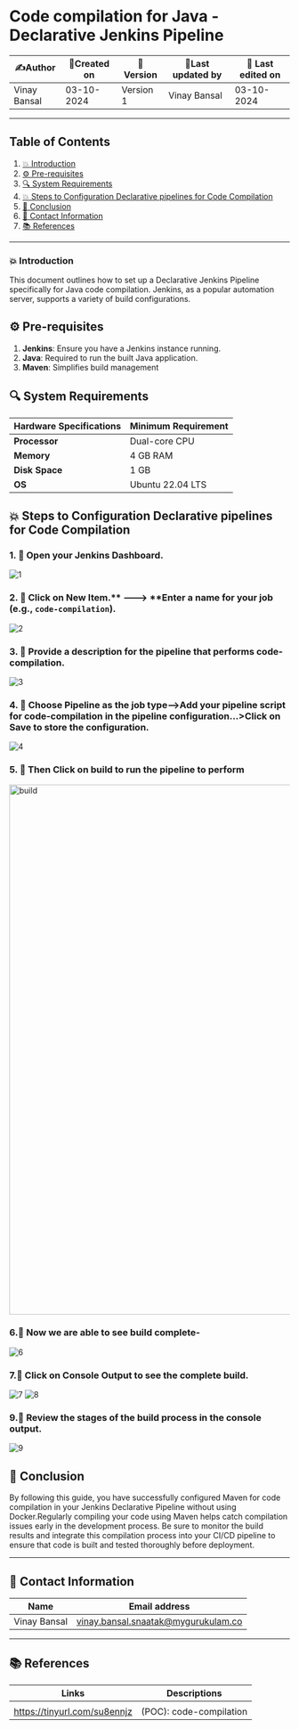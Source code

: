 
# Code compilation for Java - Declarative Jenkins Pipeline  


| ✍️Author      | 📅Created on  |📌 Version    | 📝Last updated by |📅 Last edited on |
|-------------|-------------|------------|-----------------|----------------|
| Vinay Bansal | 03-10-2024  | Version 1  | Vinay Bansal    | 03-10-2024     |

---
## Table of Contents
1. [💥 Introduction](#-introduction)
2. [⚙ Pre-requisites](#-pre-requisites)
3. [🔍 System Requirements](#-system-requirements)
4. [💥 Steps to Configuration Declarative pipelines for Code Compilation](#--steps-to-conguration-declarative-pipelines-for-code-compilation)
5. [📛 Conclusion](#-conclusion)
6. [📧 Contact Information](#-contact-information)
7. [📚 References](#-references)

---
### 💥 Introduction
This document outlines how to set up a Declarative Jenkins Pipeline specifically for Java code compilation. Jenkins, as a popular automation server, supports a variety of build configurations.


## ⚙ Pre-requisites
1. **Jenkins**: Ensure you have a Jenkins instance running.
2. **Java**: Required to run the built Java application.
3. **Maven**: Simplifies build management

## 🔍 System Requirements
| Hardware Specifications | Minimum Requirement  |
|-------------------|---------------------------|
| **Processor**     | Dual-core CPU             | 
| **Memory**        | 4 GB RAM                  | 
| **Disk Space**    | 1 GB                      | 
| **OS**            |Ubuntu 22.04 LTS           |


## 💥 Steps to Configuration Declarative pipelines for Code Compilation

### 1. 🚀 Open your Jenkins Dashboard.
![1](https://github.com/user-attachments/assets/59bb5e6e-68e1-4d41-8147-cd7acceeb2d8)

### 2. 🚀 Click on **New Item**.** ---> **Enter a name for your job (e.g., `code-compilation`).
![2](https://github.com/user-attachments/assets/2621f7b3-9ff8-42c6-b1f8-cb5e75387db5)

### 3. 🚀 Provide a description for the pipeline that performs code-compilation.
![3](https://github.com/user-attachments/assets/4cce2993-aeb1-469c-b97c-e3b644c3bf41)

### 4. 🚀 Choose Pipeline as the job type-->Add your pipeline script for code-compilation in the pipeline configuration...>Click on Save to store the configuration.
![4](https://github.com/user-attachments/assets/86687d99-016f-4ec7-9132-addffb296fcd)



### 5. 🚀 Then Click on build to run the pipeline to perform
<img width="952" alt="build" src="https://github.com/user-attachments/assets/8e0b140e-3cb9-4b40-babd-75fb6963a653">

### 6.🚀 Now we are able to see build complete-
![6](https://github.com/user-attachments/assets/edc403b0-0e63-4aca-8ce9-aa7ec6a5fe6c)

### 7.🚀 Click on Console Output to see the complete build.
![7](https://github.com/user-attachments/assets/e03d8595-d089-4a88-b812-6f1f75ca8d39)
![8](https://github.com/user-attachments/assets/154334b8-c48a-4fa4-a9b8-460e021c7682)




### 9.🚀 Review the stages of the build process in the console output.
![9](https://github.com/user-attachments/assets/6ea6223c-57c6-4888-83e9-eff267caf0f8)


## 📛 Conclusion

By following this guide, you have successfully configured Maven for code compilation in your Jenkins Declarative Pipeline without using Docker.Regularly compiling your code using Maven helps catch compilation issues early in the development process. Be sure to monitor the build results and integrate this compilation process into your CI/CD pipeline to ensure that code is built and tested thoroughly before deployment.

---

##  📧 Contact Information
| Name | Email address|
|------|---------------------|
| Vinay Bansal | vinay.bansal.snaatak@mygurukulam.co |

---
## 📚 References
| Links | Descriptions|
|------|---------------------|
|||
|https://tinyurl.com/su8ennjz|(POC): code-compilation |
